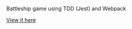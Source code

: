 Battleship game using TDD (Jest) and Webpack

[View it here](https://nontasbak.github.io/battleship/)